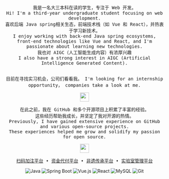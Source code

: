 <p align="center">
  <samp>
 我是一名大三本科在读的学生，专注于 Web 开发。<br>
    Hi! I'm a third-year undergraduate student focusing on web development.<br>
    喜欢后端 Java spring相关生态，前端技术栈（如 Vue 和 React），并热衷于学习新技术。<br>
    I enjoy working with back-end Java spring ecosystems, front-end technologies like Vue and React, and I'm passionate about learning new technologies.<br>
    我也对 AIGC（人工智能生成内容）有浓厚兴趣<br>
    I also have a strong interest in AIGC (Artificial Intelligence Generated Content).
  </samp>
</p>
<p align="center">
  <samp>
    <br>目前在寻找实习机会，公司们看看我。
    I'm looking for an internship opportunity， companies take a look at me.
  </samp>
</p>


<p align="center">
  <samp>
    <img src="https://github.com/yourusername/yourrepository/assets/yourimage.png" width="28px">
  </samp>
</p>

<p align="center">
  <samp>
    在此之前，我在 GitHub 和多个开源项目上积累了丰富的经验。
    <br>这些经历帮助我成长，并坚定了我对开源的热情。
    <br>Previously, I have gained extensive experience on GitHub and various open-source projects.
    <br>These experiences helped me grow and solidify my passion for open source.
  </samp>
</p>

<p align="center">
  <samp>
    <img src="https://user-images.githubusercontent.com/yourusername/yourimage.gif" width="28px">
  </samp>
</p>
<p align="center">
  <samp>
    <a href="https://github.com/yourusername/project1">扫码加注平台</a> • 
    <a href="https://github.com/yourusername/project2">资金代付平台</a> • 
    <a href="https://github.com/yourusername/project3">非遗传承平台</a> • 
    <a href="https://github.com/yourusername/project3">实验室管理平台</a> 
  </samp>
</p>
<p align="center">
  <img src="https://img.shields.io/badge/Java-ED8B00?style=for-the-badge&logo=java&logoColor=white" alt="Java">
  <img src="https://img.shields.io/badge/Spring_Boot-6DB33F?style=for-the-badge&logo=spring-boot&logoColor=white" alt="Spring Boot">
  <img src="https://img.shields.io/badge/Vue.js-35495E?style=for-the-badge&logo=vue.js&logoColor=4FC08D" alt="Vue.js">
  <img src="https://img.shields.io/badge/React-20232A?style=for-the-badge&logo=react&logoColor=61DAFB" alt="React">
  <img src="https://img.shields.io/badge/MySQL-4479A1?style=for-the-badge&logo=mysql&logoColor=white" alt="MySQL">
  <img src="https://img.shields.io/badge/Git-F05032?style=for-the-badge&logo=git&logoColor=white" alt="Git">
</p>

